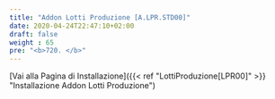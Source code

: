 ```yaml
---
title: "Addon Lotti Produzione [A.LPR.STD00]"
date: 2020-04-24T22:47:10+02:00
draft: false
weight : 65
pre: "<b>720. </b>"
---
```


[Vai alla Pagina di Installazione]({{< ref "LottiProduzione[LPR00]" >}} "Installazione Addon Lotti Produzione")
